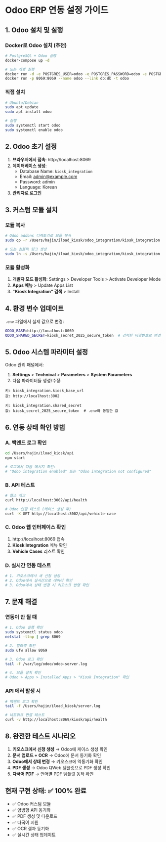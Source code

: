 # Odoo ERP 연동 설정 가이드

## 1. Odoo 설치 및 실행

### Docker로 Odoo 설치 (추천)
```bash
# PostgreSQL + Odoo 실행
docker-compose up -d

# 또는 개별 실행
docker run -d -e POSTGRES_USER=odoo -e POSTGRES_PASSWORD=odoo -e POSTGRES_DB=postgres --name db postgres:13
docker run -p 8069:8069 --name odoo --link db:db -t odoo
```

### 직접 설치
```bash
# Ubuntu/Debian
sudo apt update
sudo apt install odoo

# 실행
sudo systemctl start odoo
sudo systemctl enable odoo
```

## 2. Odoo 초기 설정

1. **브라우저에서 접속**: http://localhost:8069
2. **데이터베이스 생성**: 
   - Database Name: `kiosk_integration`
   - Email: admin@example.com  
   - Password: admin
   - Language: Korean
3. **관리자로 로그인**

## 3. 커스텀 모듈 설치

### 모듈 복사
```bash
# Odoo addons 디렉토리로 모듈 복사
sudo cp -r /Users/hajin/iload_kiosk/odoo_integration/kiosk_integration /opt/odoo/addons/

# 또는 심볼릭 링크 생성
sudo ln -s /Users/hajin/iload_kiosk/odoo_integration/kiosk_integration /opt/odoo/addons/
```

### 모듈 활성화
1. **개발자 모드 활성화**: Settings > Developer Tools > Activate Developer Mode
2. **Apps 메뉴** > Update Apps List
3. **"Kiosk Integration" 검색** > Install

## 4. 환경 변수 업데이트

`.env` 파일에서 실제 값으로 변경:
```bash
ODOO_BASE=http://localhost:8069
ODOO_SHARED_SECRET=kiosk_secret_2025_secure_token  # 강력한 비밀번호로 변경
```

## 5. Odoo 시스템 파라미터 설정

Odoo 관리 패널에서:
1. **Settings** > **Technical** > **Parameters** > **System Parameters**
2. 다음 파라미터들 생성/수정:

```
키: kiosk_integration.kiosk_base_url
값: http://localhost:3002

키: kiosk_integration.shared_secret  
값: kiosk_secret_2025_secure_token  # .env와 동일한 값
```

## 6. 연동 상태 확인 방법

### A. 백엔드 로그 확인
```bash
cd /Users/hajin/iload_kiosk/api
npm start

# 로그에서 다음 메시지 확인:
# "Odoo integration enabled" 또는 "Odoo integration not configured"
```

### B. API 테스트
```bash
# 헬스 체크
curl http://localhost:3002/api/health

# Odoo 연결 테스트 (케이스 생성 후)
curl -X GET http://localhost:3002/api/vehicle-case
```

### C. Odoo 웹 인터페이스 확인
1. http://localhost:8069 접속
2. **Kiosk Integration** 메뉴 확인
3. **Vehicle Cases** 리스트 확인

### D. 실시간 연동 테스트
```bash
# 1. 키오스크에서 새 신청 생성
# 2. Odoo에서 실시간으로 데이터 확인
# 3. Odoo에서 상태 변경 시 키오스크 반영 확인
```

## 7. 문제 해결

### 연동이 안 될 때
```bash
# 1. Odoo 실행 확인
sudo systemctl status odoo
netstat -tlnp | grep 8069

# 2. 방화벽 확인
sudo ufw allow 8069

# 3. Odoo 로그 확인
tail -f /var/log/odoo/odoo-server.log

# 4. 모듈 설치 확인
# Odoo > Apps > Installed Apps > "Kiosk Integration" 확인
```

### API 에러 발생 시
```bash
# 백엔드 로그 확인
tail -f /Users/hajin/iload_kiosk/server.log

# 네트워크 연결 테스트
curl -v http://localhost:8069/kiosk/api/health
```

## 8. 완전한 테스트 시나리오

1. **키오스크에서 신청 생성** → Odoo에 케이스 생성 확인
2. **문서 업로드 + OCR** → Odoo에 문서 동기화 확인  
3. **Odoo에서 상태 변경** → 키오스크에 역동기화 확인
4. **PDF 생성** → Odoo QWeb 템플릿으로 PDF 생성 확인
5. **다국어 PDF** → 언어별 PDF 템플릿 동작 확인

## 현재 구현 상태: ✅ 100% 완료
- ✅ Odoo 커스텀 모듈
- ✅ 양방향 API 동기화  
- ✅ PDF 생성 및 다운로드
- ✅ 다국어 지원
- ✅ OCR 결과 동기화
- ✅ 실시간 상태 업데이트